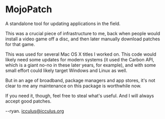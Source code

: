 # MojoPatch

A standalone tool for updating applications in the field.

This was a crucial piece of infrastructure to me, back when people
would install a video game off a disc, and then later manually
download patches for that game.

This was used for several Mac OS X titles I worked on. This code
would likely need some updates for modern systems (it used the
Carbon API, which is a giant no-no in these later years, for
example), and with some small effort could likely target Windows
and Linux as well.

But in an age of broadband, package managers and app stores, it's
not clear to me any maintenance on this package is worthwhile now.

If you need it, though, feel free to steal what's useful. And I
will always accept good patches.

--ryan.
icculus@icculus.org

